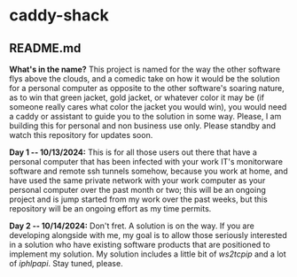 # caddy-shack
## README.md
__What's in the name?__ This project is named for the way the other software flys above the clouds, and a comedic take on how it would be the solution for a personal computer as opposite to the other software's soaring nature, as to win that green jacket, gold jacket, or whatever color it may be (if someone really cares what color the jacket you would win), you would need a caddy or assistant to guide you to the solution in some way. Please, I am building this for personal and non business use only. Please standby and watch this repository for updates soon.

__Day 1 -- 10/13/2024:__ This is for all those users out there that have a personal computer that has been infected with your work IT's monitorware software and remote ssh tunnels somehow, because you work at home, and have used the same private network with your work computer as your personal computer over the past month or two;
this will be an ongoing project and is jump started from my work over the past weeks, but this repository will be an ongoing effort as my time permits.

__Day 2 -- 10/14/2024:__ Don't fret. A solution is on the way. If you are developing alongside with me, my goal is to allow those seriously interested in a solution who have existing software products that are positioned to implement my solution. My solution includes a little bit of _ws2tcpip_ and a lot of _iphlpapi_. Stay tuned, please.
